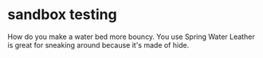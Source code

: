 # sandbox testing
How do you make a water bed more bouncy. You use Spring Water
Leather is great for sneaking around because it's made of hide.
